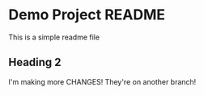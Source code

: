 # Demo Project README

This is a simple readme file

## Heading 2

I'm making more CHANGES! 
They're on another branch!